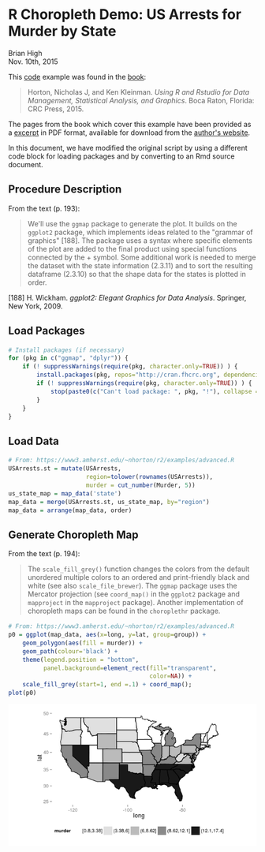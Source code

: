 # R Choropleth Demo: US Arrests for Murder by State
Brian High  
Nov. 10th, 2015  

This [code](https://www3.amherst.edu/~nhorton/r2/examples/advanced.R) example 
was found in the [book](https://www.crcpress.com/Using-R-and-RStudio-for-Data-Management-Statistical-Analysis-and-Graphics/Horton-Kleinman/9781482237368):

> Horton, Nicholas J, and Ken Kleinman. *Using R 
> and Rstudio for Data Management, Statistical 
> Analysis, and Graphics*. Boca Raton, Florida: 
> CRC Press, 2015.

The pages from the book which cover this example have been provided as a 
[excerpt](https://www3.amherst.edu/~nhorton/r2/choropleth.pdf)
in PDF format, available for download from the 
[author's website](https://www3.amherst.edu/~nhorton/r2/excerpt.php).

In this document, we have modified the original script by using a 
different code block for loading packages and by converting to an Rmd 
source document.

## Procedure Description

From the text (p. 193):

> We'll use the `ggmap` package to generate the plot. It builds on the `ggplot2` 
> package, which implements ideas related to the "grammar of graphics" [188]. 
> The package uses a syntax where specific elements of the plot are added to 
> the final product using special functions connected by the + symbol. Some 
> additional work is needed to merge the dataset with the state information 
> (2.3.11) and to sort the resulting dataframe (2.3.10) so that the shape 
> data for the states is plotted in order.

[188] H. Wickham. *ggplot2: Elegant Graphics for Data Analysis*. Springer, 
New York, 2009.

## Load Packages


```r
# Install packages (if necessary)
for (pkg in c("ggmap", "dplyr")) {
    if (! suppressWarnings(require(pkg, character.only=TRUE)) ) {
        install.packages(pkg, repos="http://cran.fhcrc.org", dependencies=TRUE)
        if (! suppressWarnings(require(pkg, character.only=TRUE)) ) {
            stop(paste0(c("Can't load package: ", pkg, "!"), collapse = ""))
        }
    }
}
```

## Load Data


```r
# From: https://www3.amherst.edu/~nhorton/r2/examples/advanced.R
USArrests.st = mutate(USArrests, 
                      region=tolower(rownames(USArrests)),
                      murder = cut_number(Murder, 5))
us_state_map = map_data('state')
map_data = merge(USArrests.st, us_state_map, by="region")
map_data = arrange(map_data, order)
```

## Generate Choropleth Map

From the text (p. 194):

> The `scale_fill_grey()` function changes the colors from the default 
> unordered multiple colors to an ordered and print-friendly black and white 
> (see also `scale_file_brewer`). The `ggmap` package uses the Mercator 
> projection (see `coord_map()` in the `ggplot2` package and `mapproject` in 
> the `mapproject` package). Another implementation of choropleth maps can be 
> found in the `choroplethr` package.



```r
# From: https://www3.amherst.edu/~nhorton/r2/examples/advanced.R
p0 = ggplot(map_data, aes(x=long, y=lat, group=group)) +
    geom_polygon(aes(fill = murder)) +
    geom_path(colour='black') +
    theme(legend.position = "bottom", 
          panel.background=element_rect(fill="transparent",
                                        color=NA)) +
    scale_fill_grey(start=1, end =.1) + coord_map();
plot(p0)
```

![](choropleth_murder_files/figure-html/choro2-1.png) 
